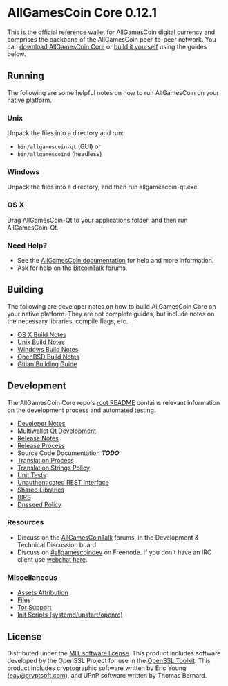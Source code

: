 AllGamesCoin Core 0.12.1
=====================

This is the official reference wallet for AllGamesCoin digital currency and comprises the backbone of the AllGamesCoin peer-to-peer network. You can [download AllGamesCoin Core](https://www.allgamescoin.org/downloads/) or [build it yourself](#building) using the guides below.

Running
---------------------
The following are some helpful notes on how to run AllGamesCoin on your native platform.

### Unix

Unpack the files into a directory and run:

- `bin/allgamescoin-qt` (GUI) or
- `bin/allgamescoind` (headless)

### Windows

Unpack the files into a directory, and then run allgamescoin-qt.exe.

### OS X

Drag AllGamesCoin-Qt to your applications folder, and then run AllGamesCoin-Qt.

### Need Help?

* See the [AllGamesCoin documentation](https://dashpay.atlassian.net/wiki/display/DOC)
for help and more information.
* Ask for help on the [BitcoinTalk](https://bitcointalk.org/) forums.

Building
---------------------
The following are developer notes on how to build AllGamesCoin Core on your native platform. They are not complete guides, but include notes on the necessary libraries, compile flags, etc.

- [OS X Build Notes](build-osx.md)
- [Unix Build Notes](build-unix.md)
- [Windows Build Notes](build-windows.md)
- [OpenBSD Build Notes](build-openbsd.md)
- [Gitian Building Guide](gitian-building.md)

Development
---------------------
The AllGamesCoin Core repo's [root README](/README.md) contains relevant information on the development process and automated testing.

- [Developer Notes](developer-notes.md)
- [Multiwallet Qt Development](multiwallet-qt.md)
- [Release Notes](release-notes.md)
- [Release Process](release-process.md)
- Source Code Documentation ***TODO***
- [Translation Process](translation_process.md)
- [Translation Strings Policy](translation_strings_policy.md)
- [Unit Tests](unit-tests.md)
- [Unauthenticated REST Interface](REST-interface.md)
- [Shared Libraries](shared-libraries.md)
- [BIPS](bips.md)
- [Dnsseed Policy](dnsseed-policy.md)

### Resources
* Discuss on the [AllGamesCoinTalk](https://allgamescointalk.org/) forums, in the Development & Technical Discussion board.
* Discuss on [#allgamescoindev](http://webchat.freenode.net/?channels=allgamescoindev) on Freenode. If you don't have an IRC client use [webchat here](http://webchat.freenode.net/?channels=allgamescoindev).

### Miscellaneous
- [Assets Attribution](assets-attribution.md)
- [Files](files.md)
- [Tor Support](tor.md)
- [Init Scripts (systemd/upstart/openrc)](init.md)

License
---------------------
Distributed under the [MIT software license](http://www.opensource.org/licenses/mit-license.php).
This product includes software developed by the OpenSSL Project for use in the [OpenSSL Toolkit](https://www.openssl.org/). This product includes
cryptographic software written by Eric Young ([eay@cryptsoft.com](mailto:eay@cryptsoft.com)), and UPnP software written by Thomas Bernard.
